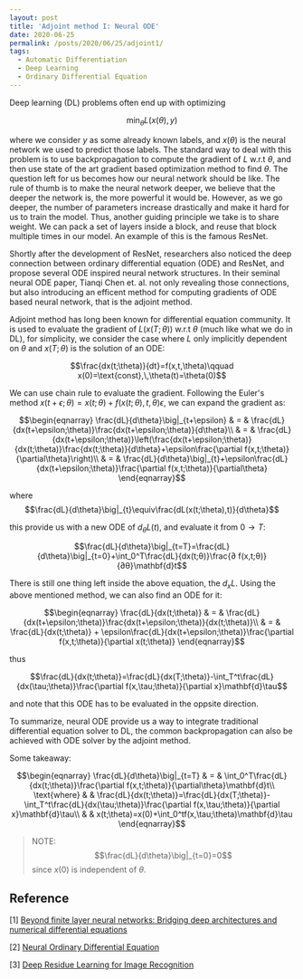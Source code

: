```yaml
---
layout: post
title: 'Adjoint method I: Neural ODE'
date: 2020-06-25
permalink: /posts/2020/06/25/adjoint1/
tags: 
  - Automatic Differentiation
  - Deep Learning
  - Ordinary Differential Equation
---
```


Deep learning (DL) problems often end up with optimizing

$$\min_{\theta}L(x(\theta), y)$$

where we consider $y$ as some already known labels, and $x(\theta)$ is the neural network we used to predict those labels. The standard way to deal with this problem is to use backpropagation to compute the gradient of $L$ w.r.t $\theta$, and then use state of the art gradient based optimization method to find $\theta$. The question left for us becomes how our neural network should be like. The rule of thumb is to make the neural network deeper, we believe that the deeper the network is, the more powerful it would be. However, as we go deeper, the number of parameters increase drastically and make it hard for us to train the model. Thus, another guiding principle we take is to share weight. We can pack a set of layers inside a block, and reuse that block multiple times in our model. An example of this is the famous ResNet. 

Shortly after the development of ResNet, researchers also noticed the deep connection between ordinary differential equation (ODE) and ResNet, and propose several ODE inspired neural network structures. In their seminal neural ODE paper, Tianqi Chen et. al. not only revealing those connections, but also introducing an efficent method for computing gradients of ODE based neural network, that is the adjoint method.

Adjoint method has long been known for differential equation community. It is used to evaluate the gradient of $L(x(T;\theta))$ w.r.t $\theta$ (much like what we do in DL), for simplicity, we consider the case where $L$ only implicitly dependent on $\theta$ and $x(T;\theta)$ is the solution of an ODE:

$$\frac{dx(t;\theta)}{dt}=f(x,t,\theta)\qquad x(0)=\text{const},\,\theta(t)=\theta(0)$$


We can use chain rule to evaluate the gradient. Following the Euler's method $x(t+\epsilon;\theta)=x(t;\theta)+f(x(t;\theta),t,\theta)\epsilon$, we can expand the gradient as:

$$\begin{eqnarray}
\frac{dL}{d\theta}\big|_{t+\epsilon} & = & \frac{dL}{dx(t+\epsilon;\theta)}\frac{dx(t+\epsilon;\theta)}{d\theta}\\
& = & \frac{dL}{dx(t+\epsilon;\theta)}\left(\frac{dx(t+\epsilon;\theta)}{dx(t;\theta)}\frac{dx(t;\theta)}{d\theta}+\epsilon\frac{\partial f(x,t;\theta)}{\partial\theta}\right)\\
& = & \frac{dL}{d\theta}\big|_{t}+\epsilon\frac{dL}{dx(t+\epsilon;\theta)}\frac{\partial f(x,t;\theta)}{\partial\theta}
\end{eqnarray}$$

where 
$$\frac{dL}{d\theta}\big|_{t}\equiv\frac{dL(x(t;\theta),t)}{d\theta}$$

this provide us with a new ODE of $d_{\theta}L(t)$, and evaluate it from $0\to T$:

$$\frac{dL}{d\theta}\big|_{t=T}=\frac{dL}{d\theta}\big|_{t=0}+\int_0^T\frac{dL}{dx(t;θ)}\frac{∂ f(x,t;θ)}{∂θ}\mathbf{d}t$$

There is still one thing left inside the above equation, the $d_xL$. Using the above mentioned method, we can also find an ODE for it:

$$\begin{eqnarray}
\frac{dL}{dx(t;\theta)} & = & \frac{dL}{dx(t+\epsilon;\theta)}\frac{dx(t+\epsilon;\theta)}{dx(t;\theta)}\\
& = &  \frac{dL}{dx(t;\theta)} + \epsilon\frac{dL}{dx(t+\epsilon;\theta)}\frac{\partial f(x,t;\theta)}{\partial x(t;\theta)}
\end{eqnarray}$$

thus

$$\frac{dL}{dx(t;\theta)}=\frac{dL}{dx(T;\theta)}-\int_T^t\frac{dL}{dx(\tau;\theta)}\frac{\partial f(x,\tau;\theta)}{\partial x}\mathbf{d}\tau$$

and note that this ODE has to be evaluated in the oppsite direction.

To summarize, neural ODE provide us a way to integrate traditional differential equation solver to DL, the common backpropagation can also be achieved with ODE solver by the adjoint method. 

Some takeaway:

$$\begin{eqnarray}
\frac{dL}{d\theta}\big|_{t=T} & = & \int_0^T\frac{dL}{dx(t;\theta)}\frac{\partial f(x,t;\theta)}{\partial\theta}\mathbf{d}t\\
\text{where} & & \frac{dL}{dx(t;\theta)}=\frac{dL}{dx(T;\theta)}-\int_T^t\frac{dL}{dx(\tau;\theta)}\frac{\partial f(x,\tau;\theta)}{\partial x}\mathbf{d}\tau\\
& & x(t;\theta)=x(0)+\int_0^tf(x,\tau;\theta)\mathbf{d}\tau
\end{eqnarray}$$

> NOTE: 
> $$\frac{dL}{d\theta}\big|_{t=0}=0$$
> since $x(0)$ is independent of $\theta$.

## Reference
[1] [Beyond finite layer neural networks: Bridging deep architectures and numerical differential equations](https://arxiv.org/abs/1710.10121)

[2] [Neural Ordinary Differential Equation](https://arxiv.org/pdf/1806.07366.pdf)

[3] [Deep Residue Learning for Image Recognition](https://arxiv.org/pdf/1512.03385.pdf)


